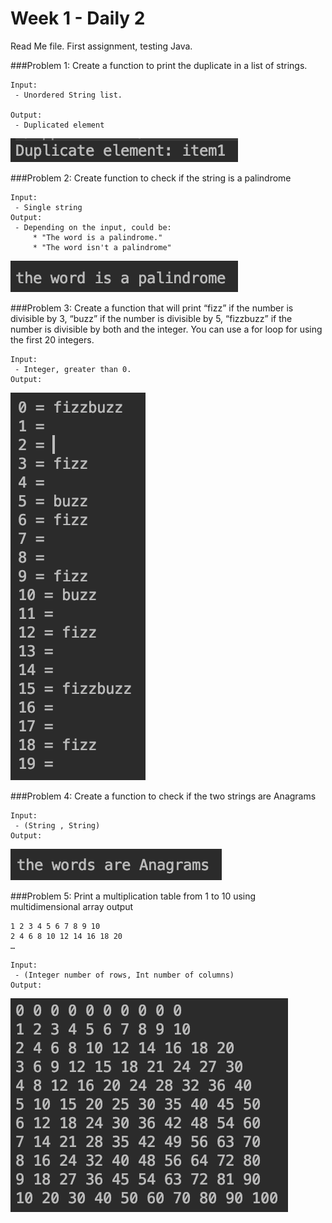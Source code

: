 ﻿# Week 1 - Daily 2

Read Me file.
First assignment, testing Java.

###Problem 1:
Create a function to print the duplicate in a list of strings.
```
Input:
 - Unordered String list.

Output:
 - Duplicated element
```
![alt text][Ejercicio1]

###Problem 2: 
Create function to check if the string is a palindrome
```
Input:
 - Single string 
Output:
 - Depending on the input, could be:
	 * "The word is a palindrome." 
	 * "The word isn't a palindrome"
```
![alt text][Ejercicio2]

###Problem 3: 
Create a function that will print “fizz” if the number is divisible by 3, “buzz” if the number is divisible by 5, “fizzbuzz” if the number is divisible by both and the integer.
You can use a for loop for using the first 20 integers.

```
Input:
 - Integer, greater than 0. 
Output:

```
![alt text][Ejercicio3]

###Problem 4: 
Create a function to check if the two strings are Anagrams
```
Input:
 - (String , String)
Output:

```
![alt text][Ejercicio4]

###Problem 5: 
Print a multiplication table from 1 to 10 using multidimensional array output

	1 2 3 4 5 6 7 8 9 10
	2 4 6 8 10 12 14 16 18 20
	…
```
Input:
 - (Integer number of rows, Int number of columns) 
Output:

```
![alt text][Ejercicio5]

[Ejercicio1]: https://github.com/bCalatayudG/Week1-Daily2/blob/master/img/P1.png "Logo Title Text 2"
[Ejercicio2]: https://github.com/bCalatayudG/Week1-Daily2/blob/master/img/P2.png "Logo Title Text 2"
[Ejercicio3]: https://github.com/bCalatayudG/Week1-Daily2/blob/master/img/P3.png "Logo Title Text 3"
[Ejercicio4]: https://github.com/bCalatayudG/Week1-Daily2/blob/master/img/P4.png "Logo Title Text 4"
[Ejercicio5]: https://github.com/bCalatayudG/Week1-Daily2/blob/master/img/P5.png "Logo Title Text 5"